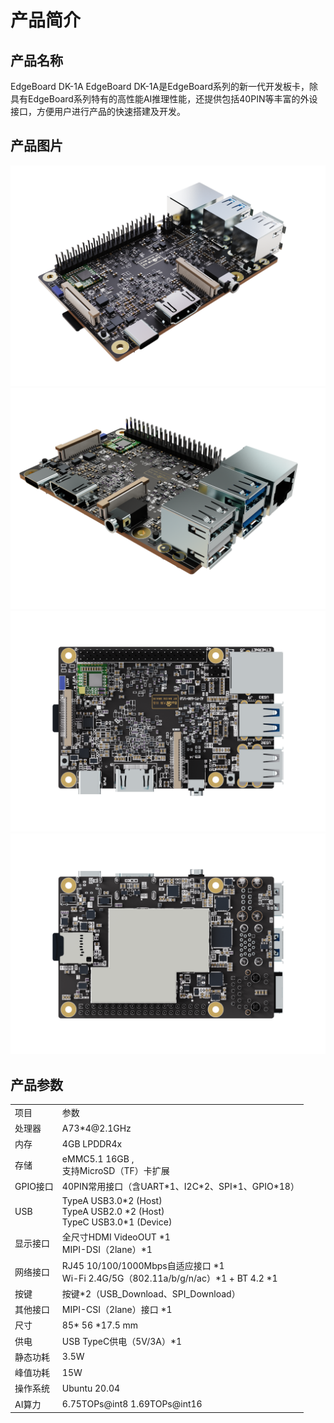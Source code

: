 # 产品简介

## 产品名称

EdgeBoard DK-1A
EdgeBoard DK-1A是EdgeBoard系列的新一代开发板卡，除具有EdgeBoard系列特有的高性能AI推理性能，还提供包括40PIN等丰富的外设接口，方便用户进行产品的快速搭建及开发。

## 产品图片

![EdgeBoard DK-1A 1](./images/EdgeBoard_DK-1A_1.png)
![EdgeBoard DK-1A 2](./images/EdgeBoard_DK-1A_2.png)
![EdgeBoard DK-1A 3](./images/EdgeBoard_DK-1A_3.png)
![EdgeBoard DK-1A 4](./images/EdgeBoard_DK-1A_4.png)

## 产品参数

<table>
    <tr>
        <td>项目</td>
        <td>参数</td>
    </tr>
    <tr>
        <td>处理器</td>
        <td>A73*4@2.1GHz</td>
    </tr>
    <tr>
        <td>内存</td>
        <td>4GB LPDDR4x</td>
    </tr>
    <tr>
        <td>存储</td>
        <td>eMMC5.1 16GB , <br>
        支持MicroSD（TF）卡扩展</td>
    </tr>
    <tr>
        <td>GPIO接口</td>
        <td>40PIN常用接口（含UART*1、I2C*2、SPI*1、GPIO*18）</td>
    </tr>
    <tr>
        <td>USB</td>
        <td>TypeA USB3.0*2 (Host)<br>
        TypeA USB2.0 *2 (Host)<br>
        TypeC USB3.0*1 (Device)
        </td>
    </tr>
    <tr>
        <td>显示接口</td>
        <td>全尺寸HDMI VideoOUT *1<br>
        MIPI-DSI（2lane）*1
        </td>
    </tr>
    <tr>
        <td>网络接口</td>
        <td>RJ45 10/100/1000Mbps自适应接口 *1<br>
        Wi-Fi 2.4G/5G（802.11a/b/g/n/ac）*1 + BT 4.2 *1
        </td>
    </tr>
    <tr>
        <td>按键</td>
        <td>按键*2（USB_Download、SPI_Download）
        </td>
    </tr>
    <tr>
        <td>其他接口</td>
        <td>MIPI-CSI（2lane）接口 *1
        </td>
    </tr>
    <tr>
        <td>尺寸</td>
        <td>85* 56 *17.5 mm
        </td>
    </tr>
    <tr>
        <td>供电</td>
        <td>USB TypeC供电（5V/3A）*1
    </td>
    </tr>
    <tr>
        <td>静态功耗</td>
        <td>3.5W</td>
    </tr>
    <tr>
        <td>峰值功耗</td>
        <td>15W</td>
    </tr>
    <tr>
        <td>操作系统</td>
        <td>Ubuntu 20.04</td>
    </tr>
    <tr>
        <td>AI算力</td>
        <td>6.75TOPs@int8 1.69TOPs@int16</td>
    </tr>
</table>
